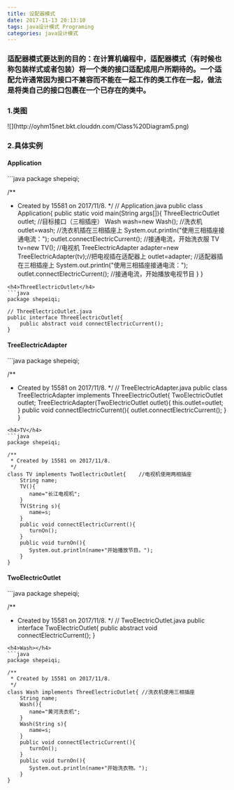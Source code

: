 ```yaml
---
title: 设配器模式
date: 2017-11-13 20:13:10
tags: java设计模式 Programing
categories: java设计模式
---
```


<h3>适配器模式要达到的目的：在计算机编程中，适配器模式（有时候也称包装样式或者包装）将一个类的接口适配成用户所期待的。一个适配允许通常因为接口不兼容而不能在一起工作的类工作在一起，做法是将类自己的接口包裹在一个已存在的类中。</h3>

<h3>1.类图</h3>
![](http://oyhm15net.bkt.clouddn.com/Class%20Diagram5.png)

<h3>2.具体实例</h3>
<h4>Application</h4>
```java
package shepeiqi;

/**
 * Created by 15581 on 2017/11/8.
 */ // Application.java
public class Application{
    public static void main(String args[]){
       ThreeElectricOutlet outlet;        //目标接口（三相插座）
       Wash wash=new Wash();              //洗衣机
       outlet=wash;                       //洗衣机插在三相插座上
       System.out.println("使用三相插座接通电流：");
       outlet.connectElectricCurrent();   //接通电流，开始洗衣服
       TV tv=new TV();                     //电视机
       TreeElectricAdapter adapter=new  TreeElectricAdapter(tv);//把电视插在适配器上
       outlet=adapter;                    //适配器插在三相插座上
       System.out.println("使用三相插座接通电流：");
       outlet.connectElectricCurrent();   //接通电流，开始播放电视节目
    }
}
```
<h4>ThreeElectricOutlet</h4>
```java
package shepeiqi;

// ThreeElectricOutlet.java
public interface ThreeElectricOutlet{
    public abstract void connectElectricCurrent();
}

```
<h4>TreeElectricAdapter</h4>
```java
package shepeiqi;

/**
 * Created by 15581 on 2017/11/8.
 */ // TreeElectricAdapter.java
public class TreeElectricAdapter implements ThreeElectricOutlet{
   TwoElectricOutlet outlet;
   TreeElectricAdapter(TwoElectricOutlet outlet){
       this.outlet=outlet;
   }
   public void connectElectricCurrent(){
       outlet.connectElectricCurrent();
   }
}
```
<h4>TV</h4>
```java
package shepeiqi;

/**
 * Created by 15581 on 2017/11/8.
 */
class TV implements TwoElectricOutlet{    //电视机使用两相插座
    String name;
    TV(){
       name="长江电视机";
    }
    TV(String s){
       name=s;
    }
    public void connectElectricCurrent(){
       turnOn();
    }
    public void turnOn(){
       System.out.println(name+"开始播放节目。");
    }
}
```
<h4>TwoElectricOutlet</h4>
```java
package shepeiqi;

/**
 * Created by 15581 on 2017/11/8.
 */ // TwoElectricOutlet.java
public interface TwoElectricOutlet{
    public abstract void connectElectricCurrent();
}
```
<h4>Wash></h4>
```java
package shepeiqi;

/**
 * Created by 15581 on 2017/11/8.
 */
class Wash implements ThreeElectricOutlet{ //洗衣机使用三相插座
    String name;
    Wash(){
       name="黄河洗衣机";
    }
    Wash(String s){
       name=s;
    }
    public void connectElectricCurrent(){
       turnOn();
    }
    public void turnOn(){
       System.out.println(name+"开始洗衣物。");
    }
}
```
